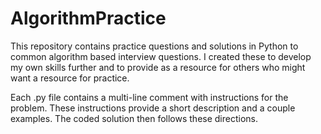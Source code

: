 # AlgorithmPractice
This repository contains practice questions and solutions in Python to common algorithm based interview questions. I created these to develop my own skills further and to provide as a resource for others who might want a resource for practice.

Each .py file contains a multi-line comment with instructions for the problem. These instructions provide a short description and a couple examples. The coded solution then follows these directions.
